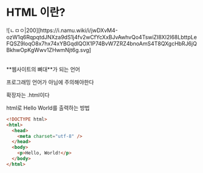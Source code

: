 # HTML 이란?
<table>
![ㄴㅁㅇ|200][https://i.namu.wiki/i/jwDXvM4-ozW1q6RqpqtdJNXza9dS1j4fv2wCfYcXxBJvAwhvQo4TswiZI8XI2I68LbttpLeFQSZ9loqO8x7hx74xYBGqdlQOX1P74BvW7ZRZ4bnoAmS4T8QXgcHbRJ6jQBkhwOpKgWwv1ZHwmNjt6g.svg]
</table>
**웹사이트의 뼈대**가 되는 언어

프로그래밍 언어가 아님에 주의해야한다

확장자는 .html이다

html로 Hello World를 출력하는 방법

```html
<!DOCTYPE html>
<html>
  <head>
    <meta charset="utf-8" />
  </head>
  <body>
    <p>Hello, World!</p>
  </body>
</html>
```
